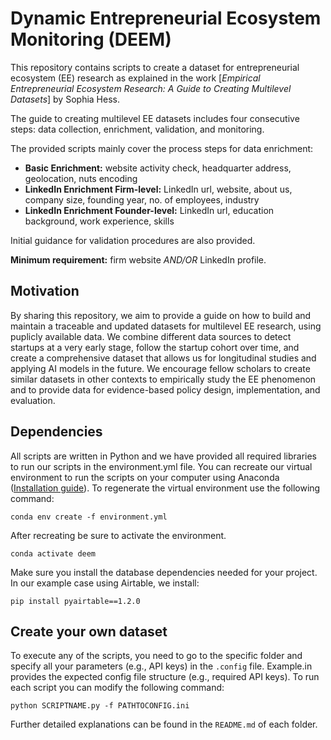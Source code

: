 # Dynamic Entrepreneurial Ecosystem Monitoring (DEEM)

This repository contains scripts to create a dataset for entrepreneurial ecosystem (EE) research as explained in the work [*Empirical Entrepreneurial Ecosystem Research: A Guide to Creating Multilevel Datasets*] by Sophia Hess.

The guide to creating multilevel EE datasets includes four consecutive steps: data collection, enrichment, validation, and monitoring. 

The provided scripts mainly cover the process steps for data enrichment:
- **Basic Enrichment:** website activity check, headquarter address, geolocation, nuts encoding
- **LinkedIn Enrichment Firm-level:** LinkedIn url, website, about us, company size, founding year, no. of employees, industry
- **LinkedIn Enrichment Founder-level:** LinkedIn url, education background, work experience, skills

Initial guidance for validation procedures are also provided. 

**Minimum requirement:** firm website *AND/OR* LinkedIn profile.

## Motivation
By sharing this repository, we aim to provide a guide on how to build and maintain a traceable and updated datasets for multilevel EE research, using puplicly available data. We combine different data sources to detect startups at a very early stage, follow the startup cohort over time, and create a comprehensive dataset that allows us for longitudinal studies and applying AI models in the future. We encourage fellow scholars to create similar datasets in other contexts to empirically study the EE phenomenon and to provide data for evidence-based policy design, implementation, and evaluation.

## Dependencies
All scripts are written in Python and we have provided all required libraries to run our scripts in the environment.yml file. You can recreate our virtual environment to run the scripts on your computer using Anaconda ([Installation guide](https://docs.anaconda.com/anaconda/install/index.html)). To regenerate the virtual environment use the following command:
````
conda env create -f environment.yml
````
After recreating be sure to activate the environment. 
````
conda activate deem
````
Make sure you install the database dependencies needed for your project. In our example case using Airtable, we install:
````
pip install pyairtable==1.2.0
````

## Create your own dataset
To execute any of the scripts, you need to go to the specific folder and specify all your parameters (e.g., API keys) in the `.config` file. Example.in provides the expected config file structure (e.g., required API keys). To run each script you can modify the following command:
````
python SCRIPTNAME.py -f PATHTOCONFIG.ini
````
Further detailed explanations can be found in the `README.md` of each folder.
